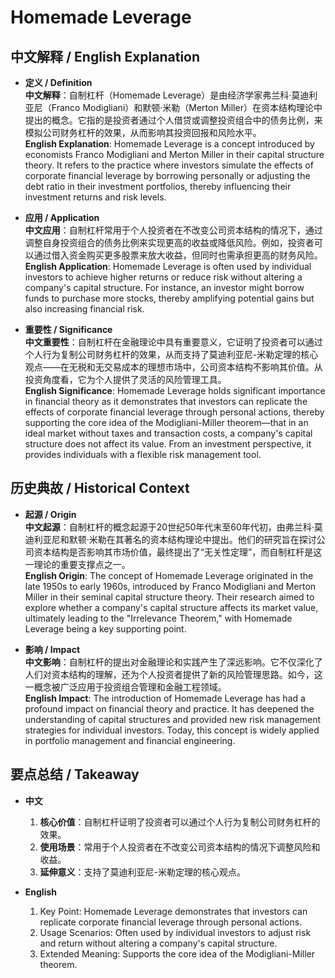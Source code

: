 # Homemade Leverage

## 中文解释 / English Explanation

* **定义 / Definition**  
  **中文解释**：自制杠杆（Homemade Leverage）是由经济学家弗兰科·莫迪利亚尼（Franco Modigliani）和默顿·米勒（Merton Miller）在资本结构理论中提出的概念。它指的是投资者通过个人借贷或调整投资组合中的债务比例，来模拟公司财务杠杆的效果，从而影响其投资回报和风险水平。  
  **English Explanation**: Homemade Leverage is a concept introduced by economists Franco Modigliani and Merton Miller in their capital structure theory. It refers to the practice where investors simulate the effects of corporate financial leverage by borrowing personally or adjusting the debt ratio in their investment portfolios, thereby influencing their investment returns and risk levels.

* **应用 / Application**  
  **中文应用**：自制杠杆常用于个人投资者在不改变公司资本结构的情况下，通过调整自身投资组合的债务比例来实现更高的收益或降低风险。例如，投资者可以通过借入资金购买更多股票来放大收益，但同时也需承担更高的财务风险。  
  **English Application**: Homemade Leverage is often used by individual investors to achieve higher returns or reduce risk without altering a company's capital structure. For instance, an investor might borrow funds to purchase more stocks, thereby amplifying potential gains but also increasing financial risk.

* **重要性 / Significance**  
  **中文重要性**：自制杠杆在金融理论中具有重要意义，它证明了投资者可以通过个人行为复制公司财务杠杆的效果，从而支持了莫迪利亚尼-米勒定理的核心观点——在无税和无交易成本的理想市场中，公司资本结构不影响其价值。从投资角度看，它为个人提供了灵活的风险管理工具。  
  **English Significance**: Homemade Leverage holds significant importance in financial theory as it demonstrates that investors can replicate the effects of corporate financial leverage through personal actions, thereby supporting the core idea of the Modigliani-Miller theorem—that in an ideal market without taxes and transaction costs, a company's capital structure does not affect its value. From an investment perspective, it provides individuals with a flexible risk management tool.

## 历史典故 / Historical Context

* **起源 / Origin**  
  **中文起源**：自制杠杆的概念起源于20世纪50年代末至60年代初，由弗兰科·莫迪利亚尼和默顿·米勒在其著名的资本结构理论中提出。他们的研究旨在探讨公司资本结构是否影响其市场价值，最终提出了“无关性定理”，而自制杠杆是这一理论的重要支撑点之一。  
  **English Origin**: The concept of Homemade Leverage originated in the late 1950s to early 1960s, introduced by Franco Modigliani and Merton Miller in their seminal capital structure theory. Their research aimed to explore whether a company's capital structure affects its market value, ultimately leading to the "Irrelevance Theorem," with Homemade Leverage being a key supporting point.

* **影响 / Impact**  
  **中文影响**：自制杠杆的提出对金融理论和实践产生了深远影响。它不仅深化了人们对资本结构的理解，还为个人投资者提供了新的风险管理思路。如今，这一概念被广泛应用于投资组合管理和金融工程领域。  
  **English Impact**: The introduction of Homemade Leverage has had a profound impact on financial theory and practice. It has deepened the understanding of capital structures and provided new risk management strategies for individual investors. Today, this concept is widely applied in portfolio management and financial engineering.

## 要点总结 / Takeaway

* **中文**  
  1. **核心价值**：自制杠杆证明了投资者可以通过个人行为复制公司财务杠杆的效果。
  2. **使用场景**：常用于个人投资者在不改变公司资本结构的情况下调整风险和收益。
  3. **延伸意义**：支持了莫迪利亚尼-米勒定理的核心观点。

* **English**  
  1. Key Point: Homemade Leverage demonstrates that investors can replicate corporate financial leverage through personal actions.
  2. Usage Scenarios: Often used by individual investors to adjust risk and return without altering a company's capital structure.
  3. Extended Meaning: Supports the core idea of the Modigliani-Miller theorem.